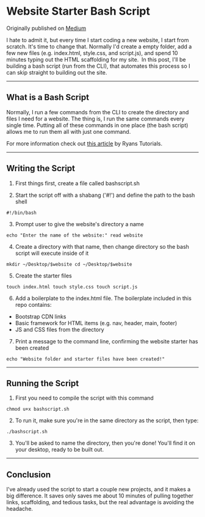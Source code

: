 # Website Starter Bash Script

Originally published on [Medium](https://medium.com/@maximuspowersdev/website-starter-bash-script-9cc95e7d67f2)

I hate to admit it, but every time I start coding a new website, I start from scratch. It's time to change that.
Normally I'd create a empty folder, add a few new files (e.g. index.html, style.css, and script.js), and spend 10 minutes typing out the HTML scaffolding for my site. 
In this post, I'll be building a bash script (run from the CLI), that automates this process so I can skip straight to building out the site.

---

## What is a Bash Script

Normally, I run a few commands from the CLI to create the directory and files I need for a website. The thing is, I run the same commands every single time. Putting all of these commands in one place (the bash script) allows me to run them all with just one command. 

For more information check out [this article](https://ryanstutorials.net/bash-scripting-tutorial/bash-script.php) by Ryans Tutorials.

---

## Writing the Script

1. First things first, create a file called bashscript.sh


2. Start the script off with a shabang ('#!') and define the path to the bash shell

`#!/bin/bash`


3. Prompt user to give the website's directory a name

`echo "Enter the name of the website:"
read website`


4. Create a directory with that name, then change directory so the bash script will execute inside of it

`mkdir ~/Desktop/$website
cd ~/Desktop/$website`


5. Create the starter files

`touch index.html
touch style.css
touch script.js`


6. Add a boilerplate to the index.html file. The boilerplate included in this repo contains:
 - Bootstrap CDN links
 - Basic framework for HTML items (e.g. nav, header, main, footer)
 - JS and CSS files from the directory
 
 
7. Print a message to the command line, confirming the website starter has been created

`echo "Website folder and starter files have been created!"`

---

## Running the Script

1. First you need to compile the script with this command

`chmod u+x bashscript.sh`


2. To run it, make sure you're in the same directory as the script, then type:

`./bashscript.sh`


3. You'll be asked to name the directory, then you're done! You'll find it on your desktop, ready to be built out.

---

## Conclusion

I've already used the script to start a couple new projects, and it makes a big difference. It saves only saves me about 10 minutes of pulling together links, scaffolding, and tedious tasks, but the real advantage is avoiding the headache. 
